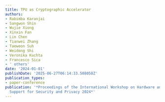 ```yaml
---
title: TPU as Cryptographic Accelerator
authors:
- Rabimba Karanjai
- Sangwon Shin
- Wujie Xiong
- Xinxin Fan
- Lin Chen
- Tianwei Zhang
- Taeweon Suh
- Weidong Shi
- Veronika Kuchta
- Francesco Sica
- ' others'
date: '2024-01-01'
publishDate: '2025-06-27T06:14:33.508058Z'
publication_types:
- paper-conference
publication: '*Proceedings of the International Workshop on Hardware and Architectural
  Support for Security and Privacy 2024*'
---
```

